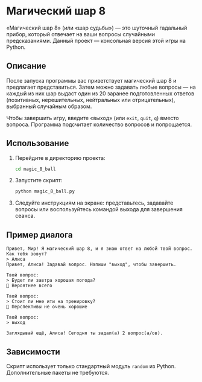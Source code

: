 # Магический шар 8

«Магический шар 8» (или «шар судьбы») — это шуточный гадальный прибор, который
отвечает на ваши вопросы случайными предсказаниями. Данный проект —
консольная версия этой игры на Python.

## Описание

После запуска программы вас приветствует магический шар 8 и предлагает
представиться. Затем можно задавать любые вопросы — на каждый из них шар
выдаст один из 20 заранее подготовленных ответов (позитивных, нерешительных,
нейтральных или отрицательных), выбранный случайным образом.

Чтобы завершить игру, введите «выход» (или `exit`, `quit`, `q`) вместо вопроса.
Программа подсчитает количество вопросов и попрощается.

## Использование

1. Перейдите в директорию проекта:
   ```bash
   cd magic_8_ball
   ```
2. Запустите скрипт:
   ```bash
   python magic_8_ball.py
   ```
3. Следуйте инструкциям на экране: представьтесь, задавайте вопросы или
   воспользуйтесь командой выхода для завершения сеанса.

## Пример диалога

```
Привет, Мир! Я магический шар 8, и я знаю ответ на любой твой вопрос.
Как тебя зовут?
> Алиса
Привет, Алиса! Задавай вопрос. Напиши "выход", чтобы завершить.

Твой вопрос:
> Будет ли завтра хорошая погода?
🔮 Вероятнее всего

Твой вопрос:
> Стоит ли мне ити на тренировку?
🔮 Перспективы не очень хорошие

Твой вопрос:
> выход

Заглядывай ещё, Алиса! Сегодня ты задал(а) 2 вопрос(а/ов).
```

## Зависимости

Скрипт использует только стандартный модуль `random` из Python. Дополнительные
пакеты не требуются.
